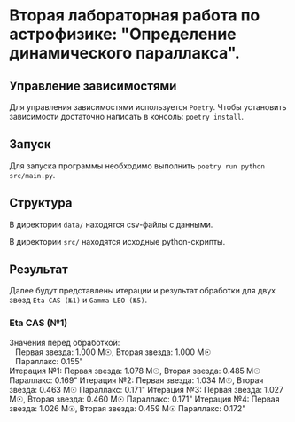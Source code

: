 # Вторая лабораторная работа по астрофизике: "Определение динамического параллакса".
## Управление зависимостями
Для управления зависимостями используется `Poetry`. Чтобы установить зависимости достаточно написать в консоль: `poetry install`.

## Запуск
Для запуска программы необходимо выполнить `poetry run python src/main.py`.

## Структура
В директории `data/` находятся csv-файлы с данными.

В директории `src/` находятся исходные python-скрипты.

## Результат
Далее будут представлены итерации и результат обработки для двух звезд `Eta CAS (№1)` и `Gamma LEO (№5)`.

### Eta CAS (№1)
Значения перед обработкой:\
&ensp; Первая звезда: 1.000 M☉, Вторая звезда: 1.000 M☉\
&ensp; Параллакс: 0.155"\
Итерация №1:
	Первая звезда: 1.078 M☉, Вторая звезда: 0.485 M☉
	Параллакс: 0.169"
Итерация №2:
	Первая звезда: 1.034 M☉, Вторая звезда: 0.463 M☉
	Параллакс: 0.171"
Итерация №3:
	Первая звезда: 1.027 M☉, Вторая звезда: 0.460 M☉
	Параллакс: 0.171"
Итерация №4:
	Первая звезда: 1.026 M☉, Вторая звезда: 0.459 M☉
	Параллакс: 0.172"
